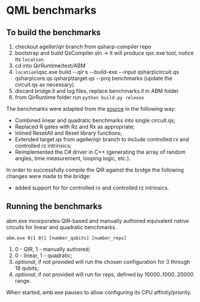 # QML benchmarks

## To build the benchmarks

1. checkout ageller/qir branch from qsharp-compiler repo
2. bootstrap and build QsCompiler.sln -> it will produce qsc.exe tool, notice its `location`
3. cd into QirRuntime/test/ABM
4. `location`\qsc.exe build --qir s --build-exe --input qsharp\circuit.qs qsharp\core.qs qsharp\target.qs --proj benchmarks (update the circuit.qs as necessary)
5. discard bridge.ll and log files, replace benchmarks.ll in ABM folder
6. from QirRuntime folder run `python build.py release`

The benchmarks were adapted from the [source](https://ms-quantum.visualstudio.com/Exploration/_git/SimulatorMeasurements) in the following way:

- Combined linear and quadratic benchmarks into single circuit.qs;
- Replaced R gates with Rz and Rx as appropriate;
- Inlined ResetAll and Reset library functions;
- Extended target.qs from ageller/qir branch to include controlled rx and controlled rz intrinsics;
- Reimplemented the C# driver in C++ (generating the array of random angles, time measurement, looping logic, etc.).

In order to successfully compile the QIR against the bridge the following changes were made to the bridge:

- added support for for controlled rx and controlled rz intrinsics.

## Running the benchmarks

abm.exe incorporates QIR-based and manually authored equivalent native circuits for linear and quadratic benchmarks.

`abm.exe 0|1 0|1 [number_qubits] [number_reps]`

1. 0 - QIR, 1 - manually authored;
2. 0 - linear, 1 - quadratic;
3. _optional_, if not provided will run the chosen configuration for 3 through 18 qubits;
4. _optional_, if not provided will run for reps, defined by 10000..1000..20000 range.

When started, amb.exe pauses to allow configuring its CPU affinity/priority.
